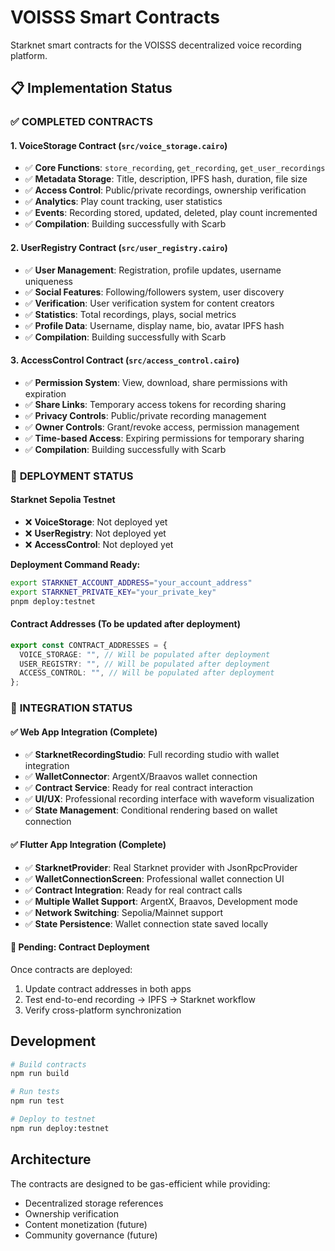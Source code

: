 # VOISSS Smart Contracts

Starknet smart contracts for the VOISSS decentralized voice recording platform.

## 📋 **Implementation Status**

### ✅ **COMPLETED CONTRACTS**

#### **1. VoiceStorage Contract** (`src/voice_storage.cairo`)

- ✅ **Core Functions**: `store_recording`, `get_recording`, `get_user_recordings`
- ✅ **Metadata Storage**: Title, description, IPFS hash, duration, file size
- ✅ **Access Control**: Public/private recordings, ownership verification
- ✅ **Analytics**: Play count tracking, user statistics
- ✅ **Events**: Recording stored, updated, deleted, play count incremented
- ✅ **Compilation**: Building successfully with Scarb

#### **2. UserRegistry Contract** (`src/user_registry.cairo`)

- ✅ **User Management**: Registration, profile updates, username uniqueness
- ✅ **Social Features**: Following/followers system, user discovery
- ✅ **Verification**: User verification system for content creators
- ✅ **Statistics**: Total recordings, plays, social metrics
- ✅ **Profile Data**: Username, display name, bio, avatar IPFS hash
- ✅ **Compilation**: Building successfully with Scarb

#### **3. AccessControl Contract** (`src/access_control.cairo`)

- ✅ **Permission System**: View, download, share permissions with expiration
- ✅ **Share Links**: Temporary access tokens for recording sharing
- ✅ **Privacy Controls**: Public/private recording management
- ✅ **Owner Controls**: Grant/revoke access, permission management
- ✅ **Time-based Access**: Expiring permissions for temporary sharing
- ✅ **Compilation**: Building successfully with Scarb

### 🚀 **DEPLOYMENT STATUS**

#### **Starknet Sepolia Testnet**

- ❌ **VoiceStorage**: Not deployed yet
- ❌ **UserRegistry**: Not deployed yet
- ❌ **AccessControl**: Not deployed yet

**Deployment Command Ready:**

```bash
export STARKNET_ACCOUNT_ADDRESS="your_account_address"
export STARKNET_PRIVATE_KEY="your_private_key"
pnpm deploy:testnet
```

#### **Contract Addresses** (To be updated after deployment)

```typescript
export const CONTRACT_ADDRESSES = {
  VOICE_STORAGE: "", // Will be populated after deployment
  USER_REGISTRY: "", // Will be populated after deployment
  ACCESS_CONTROL: "", // Will be populated after deployment
};
```

### 🔗 **INTEGRATION STATUS**

#### **✅ Web App Integration (Complete)**

- ✅ **StarknetRecordingStudio**: Full recording studio with wallet integration
- ✅ **WalletConnector**: ArgentX/Braavos wallet connection
- ✅ **Contract Service**: Ready for real contract interaction
- ✅ **UI/UX**: Professional recording interface with waveform visualization
- ✅ **State Management**: Conditional rendering based on wallet connection

#### **✅ Flutter App Integration (Complete)**

- ✅ **StarknetProvider**: Real Starknet provider with JsonRpcProvider
- ✅ **WalletConnectionScreen**: Professional wallet connection UI
- ✅ **Contract Integration**: Ready for real contract calls
- ✅ **Multiple Wallet Support**: ArgentX, Braavos, Development mode
- ✅ **Network Switching**: Sepolia/Mainnet support
- ✅ **State Persistence**: Wallet connection state saved locally

#### **🔄 Pending: Contract Deployment**

Once contracts are deployed:

1. Update contract addresses in both apps
2. Test end-to-end recording → IPFS → Starknet workflow
3. Verify cross-platform synchronization

## Development

```bash
# Build contracts
npm run build

# Run tests
npm run test

# Deploy to testnet
npm run deploy:testnet
```

## Architecture

The contracts are designed to be gas-efficient while providing:

- Decentralized storage references
- Ownership verification
- Content monetization (future)
- Community governance (future)
